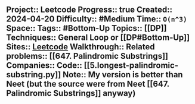 Project:: Leetcode
Progress:: true
Created:: 2024-04-20
Difficulty:: #Medium 
Time:: `O(n^3)`
Space:: 
Tags:: #Bottom-Up 
Topics:: [[DP]]
Techniques:: General Loop or [[DP#Bottom-Up]]
Sites:: [Leetcode](https://leetcode.com/problems/longest-palindromic-substring/description/)
Walkthrough:: 
Related problems:: [[647. Palindromic Substrings]]
Companies:: 
Code:: [[5.longest-palindromic-substring.py]]
Note:: My version is better than Neet (but the source were from Neet [[647. Palindromic Substrings]] anyway)
---
